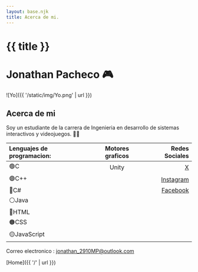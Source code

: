 ```yaml
---
layout: base.njk
title: Acerca de mi.
---
```


# {{ title }}

# Jonathan Pacheco 🎮

![Yo]({{ '/static/img/Yo.png' | url }})

## Acerca de mi

Soy un estudiante de la carrera de Ingenieria en desarrollo de sistemas interactivos y videojuegos. 👨‍💻

| Lenguajes de programacion: | Motores graficos | Redes Sociales|
|:-----------------------------|:-------------------------:|----------:|
| 🟢C | Unity | [X](https://twitter.com/jhonny7809) |
| 🟣C++||[Instagram](https://www.instagram.com/joelmp24/)
| 🔵C#||[Facebook](https://www.facebook.com/joelmp24/)
| ⚪Java
| 🔴HTML
| 🟠CSS
| 🟡JavaScript

Correo electronico : jonathan_2910MP@outlook.com

[Home]({{ '/' | url }})